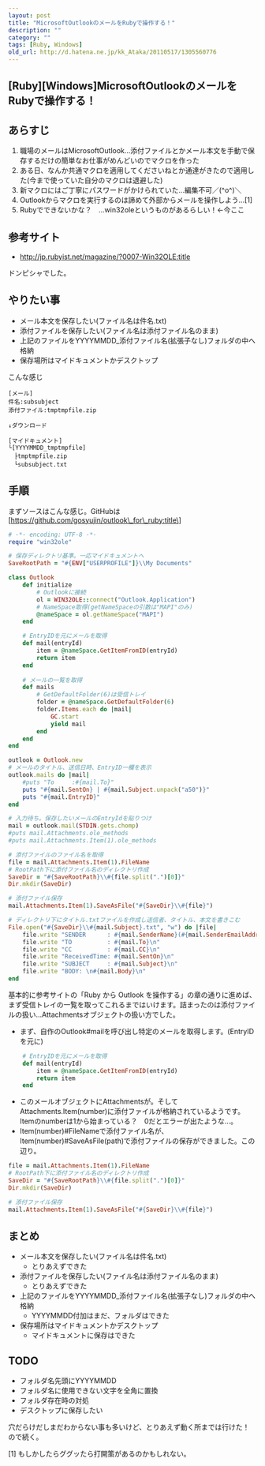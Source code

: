 ```yaml
---
layout: post
title: "MicrosoftOutlookのメールをRubyで操作する！"
description: ""
category: ""
tags: [Ruby, Windows]
old_url: http://d.hatena.ne.jp/kk_Ataka/20110517/1305560776
---
```


\[Ruby\]\[Windows\]MicrosoftOutlookのメールをRubyで操作する！
-------------------------------------------------------------

あらすじ
--------

1.  職場のメールはMicrosoftOutlook…添付ファイルとかメール本文を手動で保存するだけの簡単なお仕事がめんどいのでマクロを作った
2.  ある日、なんか共通マクロを適用してくださいねとか通達がきたので適用した(今まで使っていた自分のマクロは退避した)
3.  新マクロにはご丁寧にパスワードがかけられていた…編集不可／(^o^)＼
4.  Outlookからマクロを実行するのは諦めて外部からメールを操作しよう…[1]
5.  Rubyでできないかな？　…win32oleというものがあるらしい！←今ここ

参考サイト
----------

-   <http://jp.rubyist.net/magazine/?0007-Win32OLE:title>

ドンピシャでした。

やりたい事
----------

-   メール本文を保存したい(ファイル名は件名.txt)
-   添付ファイルを保存したい(ファイル名は添付ファイル名のまま)
-   上記のファイルをYYYYMMDD\_添付ファイル名(拡張子なし)フォルダの中へ格納
-   保存場所はマイドキュメントかデスクトップ

こんな感じ

    [メール]
    件名:subsubject
    添付ファイル:tmptmpfile.zip

    ↓ダウンロード

    [マイドキュメント]
    └[YYYYMMDD_tmptmpfile]
    　├tmptmpfile.zip
    　└subsubject.txt

手順
----

まずソースはこんな感じ。GitHubは \[https://github.com/gosyujin/outlook\_for\_ruby:title\]

``` ruby
# -*- encoding: UTF-8 -*-
require "win32ole"

# 保存ディレクトリ基準。一応マイドキュメントへ
SaveRootPath = "#{ENV["USERPROFILE"]}\\My Documents"

class Outlook
    def initialize
        # Outlookに接続
        ol = WIN32OLE::connect("Outlook.Application")
        # NameSpace取得(getNameSpaceの引数は"MAPI"のみ)
        @nameSpace = ol.getNameSpace("MAPI")
    end

    # EntryIDを元にメールを取得  
    def mail(entryId)
        item = @nameSpace.GetItemFromID(entryId)
        return item
    end
    
    # メールの一覧を取得
    def mails
        # GetDefaultFolder(6)は受信トレイ
        folder = @nameSpace.GetDefaultFolder(6)
        folder.Items.each do |mail|
            GC.start
            yield mail
        end
    end 
end

outlook = Outlook.new
# メールのタイトル、送信日時、EntryID一欄を表示
outlook.mails do |mail|
    #puts "To     :#{mail.To}"
    puts "#{mail.SentOn} | #{mail.Subject.unpack("a50")}"
    puts "#{mail.EntryID}"
end

# 入力待ち。保存したいメールのEntryIdを貼りつけ
mail = outlook.mail(STDIN.gets.chomp)
#puts mail.Attachments.ole_methods
#puts mail.Attachments.Item(1).ole_methods

# 添付ファイルのファイル名を取得
file = mail.Attachments.Item(1).FileName
# RootPath下に添付ファイル名のディレクトリ作成
SaveDir = "#{SaveRootPath}\\#{file.split(".")[0]}"
Dir.mkdir(SaveDir)

# 添付ファイル保存
mail.Attachments.Item(1).SaveAsFile("#{SaveDir}\\#{file}")

# ディレクトリ下にタイトル.txtファイルを作成し送信者、タイトル、本文を書きこむ
File.open("#{SaveDir}\\#{mail.Subject}.txt", "w") do |file|
    file.write "SENDER      : #{mail.SenderName}(#{mail.SenderEmailAddress})\n"
    file.write "TO          : #{mail.To}\n"
    file.write "CC          : #{mail.CC}\n"
    file.write "ReceivedTime: #{mail.SentOn}\n"
    file.write "SUBJECT     : #{mail.Subject}\n"
    file.write "BODY: \n#{mail.Body}\n"
end
```

基本的に参考サイトの「Ruby から Outlook を操作する」の章の通りに進めば、まず受信トレイの一覧を取ってこれるまではいけます。詰まったのは添付ファイルの扱い…Attachmentsオブジェクトの扱い方でした。

-   まず、自作のOutlook\#mailを呼び出し特定のメールを取得します。(EntryIDを元に)

``` ruby
    # EntryIDを元にメールを取得  
    def mail(entryId)
        item = @nameSpace.GetItemFromID(entryId)
        return item
    end
```

-   このメールオブジェクトにAttachmentsが。そしてAttachments.Item(number)に添付ファイルが格納されているようです。Itemのnumberは1から始まっている？　0だとエラーが出たような…。
-   Item(number)\#FileNameで添付ファイル名が、Item(number)\#SaveAsFile(path)で添付ファイルの保存ができました。この辺り。

``` ruby
file = mail.Attachments.Item(1).FileName
# RootPath下に添付ファイル名のディレクトリ作成
SaveDir = "#{SaveRootPath}\\#{file.split(".")[0]}"
Dir.mkdir(SaveDir)

# 添付ファイル保存
mail.Attachments.Item(1).SaveAsFile("#{SaveDir}\\#{file}")
```

まとめ
------

-   メール本文を保存したい(ファイル名は件名.txt)
    -   とりあえずできた
-   添付ファイルを保存したい(ファイル名は添付ファイル名のまま)
    -   とりあえずできた
-   上記のファイルをYYYYMMDD\_添付ファイル名(拡張子なし)フォルダの中へ格納
    -   YYYYMMDD付加はまだ、フォルダはできた
-   保存場所はマイドキュメントかデスクトップ
    -   マイドキュメントに保存はできた

TODO
----

-   フォルダ名先頭にYYYYMMDD
-   フォルダ名に使用できない文字を全角に置換
-   フォルダ存在時の対処
-   デスクトップに保存したい

穴だらけだしまだわからない事も多いけど、とりあえず動く所までは行けた！　ので続く。

[1] もしかしたらググッたら打開策があるのかもしれない。
